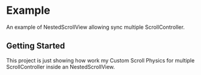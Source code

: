 # Example

An example of NestedScrollView allowing sync multiple ScrollController.

## Getting Started

This project is just showing how work my Custom Scroll Physics for multiple ScrollController inside an NestedScrollView.
